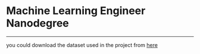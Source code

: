 # Machine Learning Engineer Nanodegree
___

you could download the dataset used in the project from [here](https://www.kaggle.com/mloey1/ahcd1/download)